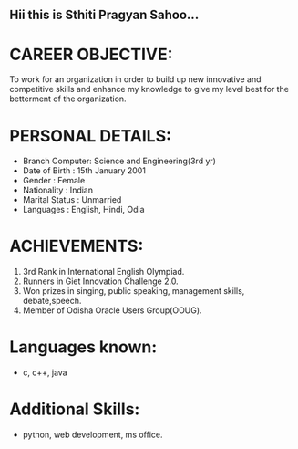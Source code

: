 ## Hii this is Sthiti Pragyan Sahoo...

# CAREER OBJECTIVE: 
To work for an organization in order to build up new innovative and competitive skills and enhance my knowledge to give my level best for the betterment of the organization.

# PERSONAL DETAILS: 
* Branch Computer: Science and Engineering(3rd yr)
* Date of Birth  : 15th January 2001
* Gender         : Female
* Nationality    : Indian
* Marital Status : Unmarried
* Languages        : English, Hindi, Odia

# ACHIEVEMENTS: 
1.  3rd Rank in International English Olympiad.
2. Runners in Giet Innovation Challenge 2.0.
3. Won prizes in singing, public speaking, management skills, debate,speech.
4. Member of Odisha Oracle Users Group(OOUG).

# Languages known:
* c, c++, java
# Additional Skills:
* python, web development, ms office.